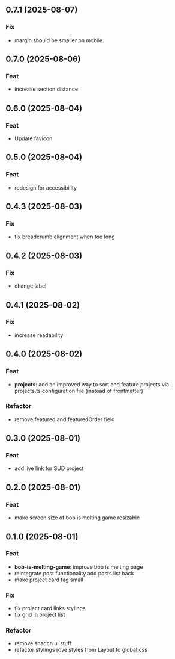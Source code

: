 ## 0.7.1 (2025-08-07)

### Fix

- margin should be smaller on mobile

## 0.7.0 (2025-08-06)

### Feat

- increase section distance

## 0.6.0 (2025-08-04)

### Feat

- Update favicon

## 0.5.0 (2025-08-04)

### Feat

- redesign for accessibility

## 0.4.3 (2025-08-03)

### Fix

- fix breadcrumb alignment when too long

## 0.4.2 (2025-08-03)

### Fix

- change label

## 0.4.1 (2025-08-02)

### Fix

- increase readability

## 0.4.0 (2025-08-02)

### Feat

- **projects**: add an improved way to sort and feature projects via projects.ts configuration file (instead of frontmatter)

### Refactor

- remove featured and featuredOrder field

## 0.3.0 (2025-08-01)

### Feat

- add live link for SUD project

## 0.2.0 (2025-08-01)

### Feat

- make screen size of bob is melting game resizable

## 0.1.0 (2025-08-01)

### Feat

- **bob-is-melting-game**: improve bob is melting page
- reintegrate post functionality add posts list back
- make project card tag small

### Fix

- fix project card links stylings
- fix grid in project list

### Refactor

- remove shadcn ui stuff
- refactor stylings rove styles from Layout to global.css
